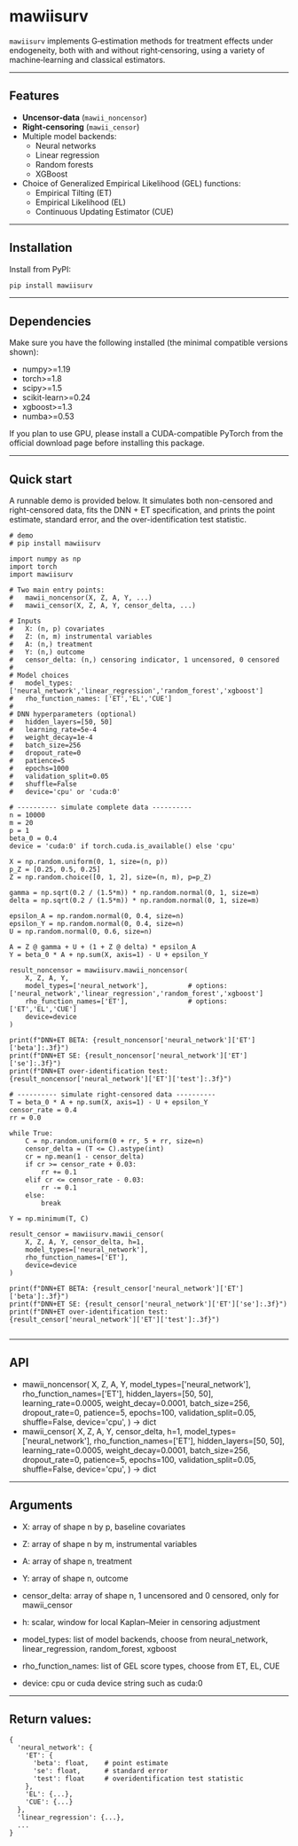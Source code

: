 # mawiisurv

`mawiisurv` implements G‐estimation methods for treatment effects under endogeneity, both with and without right‐censoring, using a variety of machine‐learning and classical estimators.

---

## Features

- **Uncensor‐data** (`mawii_noncensor`)  
- **Right‐censoring** (`mawii_censor`)  
- Multiple model backends:
  - Neural networks
  - Linear regression
  - Random forests
  - XGBoost  
- Choice of Generalized Empirical Likelihood (GEL) functions:
  - Empirical Tilting (ET)
  - Empirical Likelihood (EL)
  - Continuous Updating Estimator (CUE)

---

## Installation

Install from PyPI:

```bash
pip install mawiisurv
```

---
## Dependencies

Make sure you have the following installed (the minimal compatible versions shown):
- numpy>=1.19
- torch>=1.8
- scipy>=1.5
- scikit-learn>=0.24
- xgboost>=1.3
- numba>=0.53

If you plan to use GPU, please install a CUDA-compatible PyTorch from the official download page before installing this package.

---
## Quick start

A runnable demo is provided below. It simulates both non-censored and right-censored data, fits the DNN + ET specification, and prints the point estimate, standard error, and the over-identification test statistic.
```
# demo
# pip install mawiisurv

import numpy as np
import torch
import mawiisurv

# Two main entry points:
#   mawii_noncensor(X, Z, A, Y, ...)
#   mawii_censor(X, Z, A, Y, censor_delta, ...)

# Inputs
#   X: (n, p) covariates
#   Z: (n, m) instrumental variables
#   A: (n,) treatment
#   Y: (n,) outcome
#   censor_delta: (n,) censoring indicator, 1 uncensored, 0 censored
#
# Model choices
#   model_types: ['neural_network','linear_regression','random_forest','xgboost']
#   rho_function_names: ['ET','EL','CUE']
#
# DNN hyperparameters (optional)
#   hidden_layers=[50, 50]
#   learning_rate=5e-4
#   weight_decay=1e-4
#   batch_size=256
#   dropout_rate=0
#   patience=5
#   epochs=1000
#   validation_split=0.05
#   shuffle=False
#   device='cpu' or 'cuda:0'

# ---------- simulate complete data ----------
n = 10000
m = 20
p = 1
beta_0 = 0.4
device = 'cuda:0' if torch.cuda.is_available() else 'cpu'

X = np.random.uniform(0, 1, size=(n, p))
p_Z = [0.25, 0.5, 0.25]
Z = np.random.choice([0, 1, 2], size=(n, m), p=p_Z)

gamma = np.sqrt(0.2 / (1.5*m)) * np.random.normal(0, 1, size=m)
delta = np.sqrt(0.2 / (1.5*m)) * np.random.normal(0, 1, size=m)

epsilon_A = np.random.normal(0, 0.4, size=n)
epsilon_Y = np.random.normal(0, 0.4, size=n)
U = np.random.normal(0, 0.6, size=n)

A = Z @ gamma + U + (1 + Z @ delta) * epsilon_A
Y = beta_0 * A + np.sum(X, axis=1) - U + epsilon_Y

result_noncensor = mawiisurv.mawii_noncensor(
    X, Z, A, Y,
    model_types=['neural_network'],          # options: ['neural_network','linear_regression','random_forest','xgboost']
    rho_function_names=['ET'],               # options: ['ET','EL','CUE']
    device=device
)

print(f"DNN+ET BETA: {result_noncensor['neural_network']['ET']['beta']:.3f}")
print(f"DNN+ET SE: {result_noncensor['neural_network']['ET']['se']:.3f}")
print(f"DNN+ET over-identification test: {result_noncensor['neural_network']['ET']['test']:.3f}")

# ---------- simulate right-censored data ----------
T = beta_0 * A + np.sum(X, axis=1) - U + epsilon_Y
censor_rate = 0.4
rr = 0.0

while True:
    C = np.random.uniform(0 + rr, 5 + rr, size=n)
    censor_delta = (T <= C).astype(int)
    cr = np.mean(1 - censor_delta)
    if cr >= censor_rate + 0.03:
        rr += 0.1
    elif cr <= censor_rate - 0.03:
        rr -= 0.1
    else:
        break

Y = np.minimum(T, C)

result_censor = mawiisurv.mawii_censor(
    X, Z, A, Y, censor_delta, h=1,
    model_types=['neural_network'],
    rho_function_names=['ET'],
    device=device
)

print(f"DNN+ET BETA: {result_censor['neural_network']['ET']['beta']:.3f}")
print(f"DNN+ET SE: {result_censor['neural_network']['ET']['se']:.3f}")
print(f"DNN+ET over-identification test: {result_censor['neural_network']['ET']['test']:.3f}")


```
---
## API

- mawii_noncensor(
    X, Z, A, Y,
    model_types=['neural_network'],
    rho_function_names=['ET'],
    hidden_layers=[50, 50],
    learning_rate=0.0005,
    weight_decay=0.0001,
    batch_size=256,
    dropout_rate=0,
    patience=5,
    epochs=100,
    validation_split=0.05,
    shuffle=False,
    device='cpu',
) -> dict
- mawii_censor(
    X, Z, A, Y, censor_delta, h=1,
    model_types=['neural_network'],
    rho_function_names=['ET'],
    hidden_layers=[50, 50],
    learning_rate=0.0005,
    weight_decay=0.0001,
    batch_size=256,
    dropout_rate=0,
    patience=5,
    epochs=100,
    validation_split=0.05,
    shuffle=False,
    device='cpu',
) -> dict

---
## Arguments

- X: array of shape n by p, baseline covariates

- Z: array of shape n by m, instrumental variables

- A: array of shape n, treatment

- Y: array of shape n, outcome

- censor_delta: array of shape n, 1 uncensored and 0 censored, only for mawii_censor

- h: scalar, window for local Kaplan–Meier in censoring adjustment

- model_types: list of model backends, choose from neural_network, linear_regression, random_forest, xgboost

- rho_function_names: list of GEL score types, choose from ET, EL, CUE

- device: cpu or cuda device string such as cuda:0

---
## Return values:
```
{
  'neural_network': {
    'ET': {
      'beta': float,    # point estimate
      'se': float,      # standard error
      'test': float     # overidentification test statistic
    },
    'EL': {...},
    'CUE': {...}
  },
  'linear_regression': {...},
  ...
}
```
